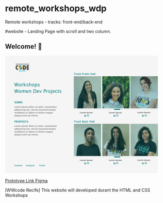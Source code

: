 # remote_workshops_wdp
Remote workshops - tracks: front-end/back-end

#website - Landing Page with scroll and two column.

## Welcome! 👋

![Design preview](./design/prototipo.png)

[Prototype Link Figma](https://www.figma.com/file/rhtNHUcJNDXD5V23XXi3M9/Site-Workshop-WDP)


[WWcode Recife] This website will developed durant the HTML and CSS Workshops

